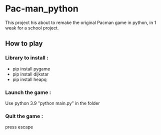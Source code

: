 # Pac-man_python
This project his about to remake the original Pacman game in python, in 1 weak for a school project.

## How to play 
### Library to install :
- pip install pygame
- pip install dijkstar
- pip install heapq

### Launch the game :
Use python 3.9
"python main.py" in the folder

### Quit the game :
press escape
